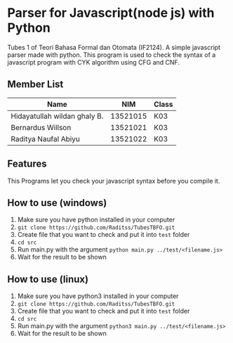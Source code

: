 # Parser for Javascript(node js) with Python
Tubes 1 of Teori Bahasa Formal dan Otomata (IF2124). A simple javascript parser made with python. This program is used to check the syntax of a javascript program with CYK algorithm using CFG and CNF.


## Member List

| Name                            | NIM      | Class |
| ------------------------------- | -------- | ----- |
| Hidayatullah wildan ghaly B. | 13521015 | K03   |
| Bernardus Willson | 13521021 | K03   |
| Raditya Naufal Abiyu     | 13521022 | K03   |

## Features

This Programs let you check your javascript syntax before you compile it.

## How to use (windows)

1. Make sure you have python installed in your computer
2. `git clone https://github.com/Raditss/TubesTBFO.git`
3. Create file that you want to check and put it into `test` folder
4. `cd src`
5. Run main.py with the argument `python main.py ../test/<filename.js>` 
6. Wait for the result to be shown

## How to use (linux)

1. Make sure you have python3 installed in your computer
2. `git clone https://github.com/Raditss/TubesTBFO.git`
3. Create file that you want to check and put it into `test` folder
4. `cd src`
5. Run main.py with the argument `python3 main.py ../test/<filename.js>` 
6. Wait for the result to be shown



